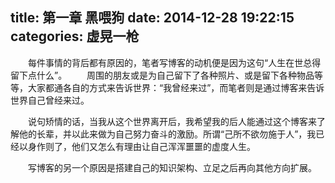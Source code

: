 title: 第一章 黑喂狗
date: 2014-12-28 19:22:15
categories: 虚晃一枪
---

　　每件事情的背后都有原因的，笔者写博客的动机便是因为这句“人生在世总得留下点什么”。
　　周围的朋友或是为自己留下了各种照片、或是留下各种物品等等，大家都通各自的方式来告诉世界：“我曾经来过”，而笔者则是通过博客来告诉世界自己曾经来过。

　　说句矫情的话，当我从这个世界离开后，我希望我的后人能通过这个博客来了解他的长辈，并以此来做为自己努力奋斗的激励。所谓“己所不欲勿施于人”，我已经以身作则了，他们又怎么有理由让自己浑浑噩噩的虚度人生。


　　写博客的另一个原因是搭建自己的知识架构、立足之后再向其他方向扩展。






<br><br>